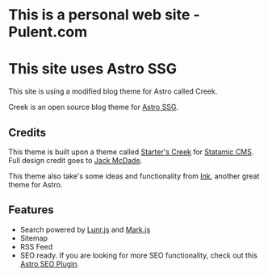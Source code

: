# This is a personal web site - Pulent.com

# This site uses Astro SSG

This site is using a modified blog theme for Astro called Creek.

Creek is an open source blog theme for [Astro SSG](https://docs.astro.build/getting-started/).

## Credits

This theme is built upon a theme called [Starter's Creek](https://github.com/statamic/starter-kit-starters-creek) for [Statamic CMS](https://statamic.com/). Full design credit goes to [Jack McDade](https://twitter.com/jackmcdade).

This theme also take's some ideas and functionality from [Ink](https://github.com/one-aalam/astro-ink), another great theme for Astro.

## Features

- Search powered by [Lunr.js](https://lunrjs.com/) and [Mark.js](https://markjs.io/)
- Sitemap
- RSS Feed
- SEO ready. If you are looking for more SEO functionality, check out this [Astro SEO Plugin](https://github.com/jonasmerlin/astro-seo).